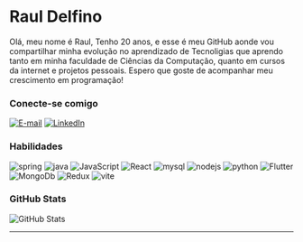 # Raul Delfino
Olá, meu nome é Raul, Tenho 20 anos, e esse é meu GitHub aonde vou compartilhar minha evolução no aprendizado de Tecnoligias que aprendo tanto em minha faculdade de Ciências da Computação, quanto em cursos da internet e projetos pessoais. Espero que goste de acompanhar meu crescimento em programação!

### Conecte-se comigo
[![E-mail](https://img.shields.io/badge/-Email-000?style=for-the-badge&logo=microsoft-outlook&logoColor=E94D5F)](mailto:rauldossantoss@gmail.com)
[![LinkedIn](https://img.shields.io/badge/-LinkedIn-000?style=for-the-badge&logo=linkedin&logoColor=30A3DC)](https://www.linkedin.com/in/raul-delfino-6963461a2/)


### Habilidades
![spring](https://skillicons.dev/icons?i=spring&perline=3)
![java](https://skillicons.dev/icons?i=java&perline=3)
![JavaScript](https://skillicons.dev/icons?i=js&perline=3)
![React](https://skillicons.dev/icons?i=react&perline=3)
![mysql](https://skillicons.dev/icons?i=mysql&perline=3)
![nodejs](https://skillicons.dev/icons?i=nodejs&perline=3)
![python](https://skillicons.dev/icons?i=py&perline=3)
![Flutter](https://skillicons.dev/icons?i=flutter&perline=3)
![MongoDb](https://skillicons.dev/icons?i=mongodb&perline=3)
![Redux](https://skillicons.dev/icons?i=redux&perline=3)
![vite](https://skillicons.dev/icons?i=vite&perline=3)

### GitHub Stats
![GitHub Stats](https://github-readme-stats.vercel.app/api?username=RaulDelfino&theme=transparent&bg_color=000&border_color=30A3DC&show_icons=true&icon_color=30A3DC&title_color=E94D5F&text_color=FFF)


---

